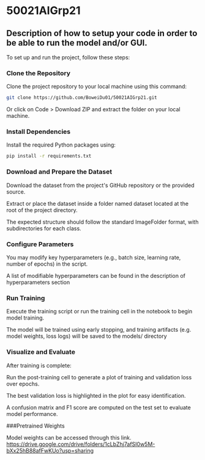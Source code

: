 # 50021AIGrp21

## Description of how to setup your code in order to be able to run the model and/or GUI.
To set up and run the project, follow these steps:

### Clone the Repository
Clone the project repository to your local machine using this command:
```bash
git clone https://github.com/BoweiDu01/50021AIGrp21.git
```
Or click on Code > Download ZIP and extract the folder on your local machine.

### Install Dependencies
Install the required Python packages using:

```bash
pip install -r requirements.txt
```

### Download and Prepare the Dataset

Download the dataset from the project's GitHub repository or the provided source.

Extract or place the dataset inside a folder named dataset located at the root of the project directory.

The expected structure should follow the standard ImageFolder format, with subdirectories for each class.

### Configure Parameters 

You may modify key hyperparameters (e.g., batch size, learning rate, number of epochs) in the script. 

A list of modifiable hyperparameters can be found in the description of hyperparameters section

### Run Training

Execute the training script or run the training cell in the notebook to begin model training.

The model will be trained using early stopping, and training artifacts (e.g. model weights, loss logs) will be saved to the models/ directory
### Visualize and Evaluate

After training is complete:

Run the post-training cell to generate a plot of training and validation loss over epochs.

The best validation loss is highlighted in the plot for easy identification.

A confusion matrix and F1 score are computed on the test set to evaluate model performance.

###Pretrained Weights

Model weights can be accessed through this link. 
https://drive.google.com/drive/folders/1cLbZhj7afSI0w5M-bXx25hB88afFwKUo?usp=sharing
